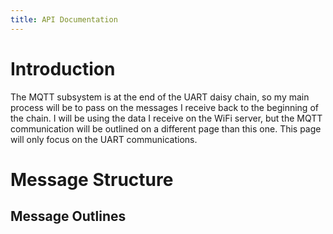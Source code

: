 ```yaml
---
title: API Documentation
---
```


# Introduction
The MQTT subsystem is at the end of the UART daisy chain, so my main process will be to pass on the messages I receive back to the beginning of the chain. I will be using the data I receive on the WiFi server, but the MQTT communication will be outlined on a different page than this one. This page will only focus on the UART communications.

# Message Structure
## Message Outlines
